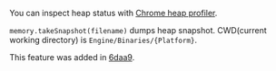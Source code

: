 You can inspect heap status with [Chrome heap profiler](https://developer.chrome.com/devtools/docs/javascript-memory-profiling).

`memory.takeSnapshot(filename)` dumps heap snapshot. CWD(current working directory) is `Engine/Binaries/{Platform}`. 

This feature was added in [6daa9](https://github.com/ncsoft/Unreal.js-core/commit/6daa9bdbff316d11c70ae602538e108838897b8f).